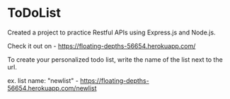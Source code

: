 # ToDoList

Created a project to practice Restful APIs using Express.js and Node.js.


Check it out on - https://floating-depths-56654.herokuapp.com/

To create your personalized todo list, write the name of the list next to the url.

ex. list name: "newlist" - https://floating-depths-56654.herokuapp.com/newlist

